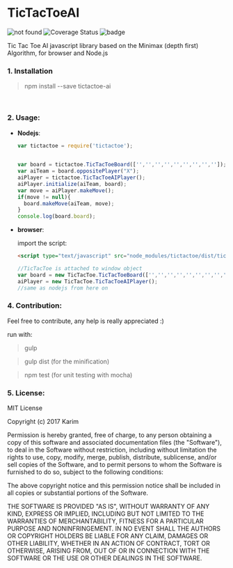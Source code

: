 # TicTacToeAI


<img src="https://travis-ci.org/kinotto/TicTacToeAI.svg?branch=master" alt="not found" /> <img src='https://coveralls.io/repos/github/kinotto/TicTacToeAI/badge.svg?branch=master' alt='Coverage Status' /> <img id="badge" src="https://david-dm.org/kinotto/TicTacToeAI.svg" alt="badge" class="" data-reactid="77">




Tic Tac Toe AI  javascript library based on the Minimax (depth first) Algorithm, for browser and Node.js





### 1. Installation

> npm install --save tictactoe-ai

<br/>


### 2. Usage:


- **Nodejs**:

  
  ```javascript
  var tictactoe = require('tictactoe');
  ```
  
  ```javascript
 
  var board = tictactoe.TicTacToeBoard(['','','','','','','','','']); //empty board flattened
  var aiTeam = board.oppositePlayer("X");
  aiPlayer = tictactoe.TicTacToeAIPlayer();
  aiPlayer.initialize(aiTeam, board);
  var move = aiPlayer.makeMove();
  if(move != null){
    board.makeMove(aiTeam, move);
  }
  console.log(board.board);
  ```

- **browser**:

  import the script:
  ```html
  <script type="text/javascript" src="node_modules/tictactoe/dist/tictactoe.min.js"></script>
  ```
  
  ```javascript
  //TicTacToe is attached to window object
  var board = new TicTacToe.TicTacToeBoard(['','','','','','','','','']);
  aiPlayer = new TicTacToe.TicTacToeAIPlayer();
  //same as nodejs from here on
  ```

### 4. Contribution:
Feel free to contribute, any help is really appreciated :)


run with:

>gulp

>gulp dist (for the minification)

>npm test (for unit testing with mocha)







### 5. License:
MIT License

Copyright (c) 2017 Karim

Permission is hereby granted, free of charge, to any person obtaining a copy
of this software and associated documentation files (the "Software"), to deal
in the Software without restriction, including without limitation the rights
to use, copy, modify, merge, publish, distribute, sublicense, and/or sell
copies of the Software, and to permit persons to whom the Software is
furnished to do so, subject to the following conditions:

The above copyright notice and this permission notice shall be included in all
copies or substantial portions of the Software.

THE SOFTWARE IS PROVIDED "AS IS", WITHOUT WARRANTY OF ANY KIND, EXPRESS OR
IMPLIED, INCLUDING BUT NOT LIMITED TO THE WARRANTIES OF MERCHANTABILITY,
FITNESS FOR A PARTICULAR PURPOSE AND NONINFRINGEMENT. IN NO EVENT SHALL THE
AUTHORS OR COPYRIGHT HOLDERS BE LIABLE FOR ANY CLAIM, DAMAGES OR OTHER
LIABILITY, WHETHER IN AN ACTION OF CONTRACT, TORT OR OTHERWISE, ARISING FROM,
OUT OF OR IN CONNECTION WITH THE SOFTWARE OR THE USE OR OTHER DEALINGS IN THE
SOFTWARE.
